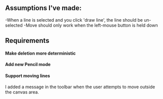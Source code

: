 ## Assumptions I've made:
-When a line is selected and you click 'draw line', the line should be un-selected
-Move should only work when the left-mouse button is held down


## Requirements

#### Make deletion more deterministic

#### Add new Pencil mode

#### Support moving lines

I added a message in the toolbar when the user attempts to move outside the canvas area.
